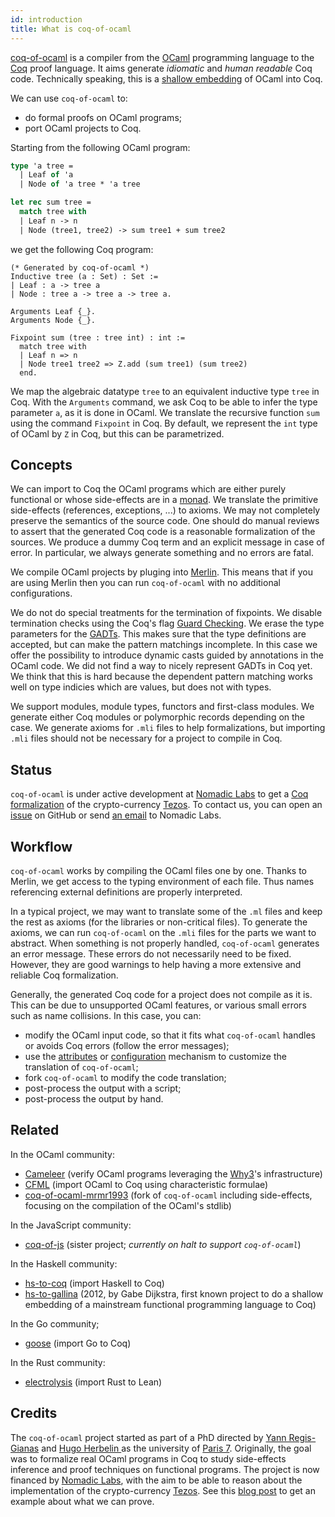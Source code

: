 ```yaml
---
id: introduction
title: What is coq-of-ocaml
---
```


[coq-of-ocaml](https://github.com/formal-land/coq-of-ocaml) is a compiler from the [OCaml](https://ocaml.org/) programming language to the [Coq](https://coq.inria.fr/) proof language. It aims generate *idiomatic* and *human readable* Coq code. Technically speaking, this is a [shallow embedding](https://cstheory.stackexchange.com/questions/1370/shallow-versus-deep-embeddings) of OCaml into Coq.

We can use `coq-of-ocaml` to:
* do formal proofs on OCaml programs;
* port OCaml projects to Coq. 

Starting from the following OCaml program:
```ocaml
type 'a tree =
  | Leaf of 'a
  | Node of 'a tree * 'a tree

let rec sum tree =
  match tree with
  | Leaf n -> n
  | Node (tree1, tree2) -> sum tree1 + sum tree2
```
we get the following Coq program:
```coq
(* Generated by coq-of-ocaml *)
Inductive tree (a : Set) : Set :=
| Leaf : a -> tree a
| Node : tree a -> tree a -> tree a.

Arguments Leaf {_}.
Arguments Node {_}.

Fixpoint sum (tree : tree int) : int :=
  match tree with
  | Leaf n => n
  | Node tree1 tree2 => Z.add (sum tree1) (sum tree2)
  end.
```
We map the algebraic datatype `tree` to an equivalent inductive type `tree` in Coq. With the `Arguments` command, we ask Coq to be able to infer the type parameter `a`, as it is done in OCaml. We translate the recursive function `sum` using the command `Fixpoint` in Coq. By default, we represent the `int` type of OCaml by `Z` in Coq, but this can be parametrized.

## Concepts
We can import to Coq the OCaml programs which are either purely functional or whose side-effects are in a [monad](https://caml.inria.fr/pub/docs/manual-ocaml/bindingops.html). We translate the primitive side-effects (references, exceptions, ...) to axioms. We may not completely preserve the semantics of the source code. One should do manual reviews to assert that the generated Coq code is a reasonable formalization of the sources. We produce a dummy Coq term and an explicit message in case of error. In particular, we always generate something and no errors are fatal.

We compile OCaml projects by pluging into [Merlin](https://github.com/ocaml/merlin). This means that if you are using Merlin then you can run `coq-of-ocaml` with no additional configurations.

We do not do special treatments for the termination of fixpoints. We disable termination checks using the Coq's flag [Guard Checking](https://coq.inria.fr/refman/proof-engine/vernacular-commands.html#coq:flag.Guard-Checking). We erase the type parameters for the [GADTs](https://ocaml.org/manual/gadts.html). This makes sure that the type definitions are accepted, but can make the pattern matchings incomplete. In this case we offer the possibility to introduce dynamic casts guided by annotations in the OCaml code. We did not find a way to nicely represent GADTs in Coq yet. We think that this is hard because the dependent pattern matching works well on type indicies which are values, but does not with types.

We support modules, module types, functors and first-class modules. We generate either Coq modules or polymorphic records depending on the case. We generate axioms for `.mli` files to help formalizations, but importing `.mli` files should not be necessary for a project to compile in Coq.

## Status
`coq-of-ocaml` is under active development at [Nomadic Labs](https://www.nomadic-labs.com/) to get a [Coq formalization](https://gitlab.com/nomadic-labs/coq-tezos-of-ocaml) of the crypto-currency [Tezos](https://tezos.com/). To contact us, you can open an [issue](https://github.com/formal-land/coq-of-ocaml/issues) on GitHub or send [an email](mailto:contact@nomadic-labs.com) to Nomadic Labs.

## Workflow
`coq-of-ocaml` works by compiling the OCaml files one by one. Thanks to Merlin, we get access to the typing environment of each file. Thus names referencing external definitions are properly interpreted.

In a typical project, we may want to translate some of the `.ml` files and keep the rest as axioms (for the libraries or non-critical files). To generate the axioms, we can run `coq-of-ocaml` on the `.mli` files for the parts we want to abstract. When something is not properly handled, `coq-of-ocaml` generates an error message. These errors do not necessarily need to be fixed. However, they are good warnings to help having a more extensive and reliable Coq formalization.

Generally, the generated Coq code for a project does not compile as it is. This can be due to unsupported OCaml features, or various small errors such as name collisions. In this case, you can:
* modify the OCaml input code, so that it fits what `coq-of-ocaml` handles or avoids Coq errors (follow the error messages);
* use the [attributes](attributes) or [configuration](configuration) mechanism to customize the translation of `coq-of-ocaml`;
* fork `coq-of-ocaml` to modify the code translation;
* post-process the output with a script;
* post-process the output by hand.

## Related
In the OCaml community:
* [Cameleer](https://github.com/mariojppereira/cameleer) (verify OCaml programs leveraging the [Why3](http://why3.lri.fr/)'s infrastructure)
* [CFML](http://chargueraud.org/softs/cfml/) (import OCaml to Coq using characteristic formulae)
* [coq-of-ocaml-mrmr1993](https://github.com/mrmr1993/coq-of-ocaml) (fork of `coq-of-ocaml` including side-effects, focusing on the compilation of the OCaml's stdlib)

In the JavaScript community:
* [coq-of-js](https://github.com/clarus/coq-of-js) (sister project; *currently on halt to support `coq-of-ocaml`*)

In the Haskell community:
* [hs-to-coq](https://github.com/antalsz/hs-to-coq) (import Haskell to Coq)
* [hs-to-gallina](https://github.com/gdijkstra/hs-to-gallina) (2012, by Gabe Dijkstra, first known project to do a shallow embedding of a mainstream functional programming language to Coq)

In the Go community;
* [goose](https://github.com/tchajed/goose) (import Go to Coq)

In the Rust community:
* [electrolysis](https://github.com/Kha/electrolysis) (import Rust to Lean)

## Credits
The `coq-of-ocaml` project started as part of a PhD directed by [Yann Regis-Gianas](https://yrg.gitlab.io/homepage/) and [Hugo Herbelin
](http://pauillac.inria.fr/~herbelin/) as the university of [Paris 7](https://u-paris.fr/). Originally, the goal was to formalize real OCaml programs in Coq to study side-effects inference and proof techniques on functional programs. The project is now financed by [Nomadic Labs](https://www.nomadic-labs.com/), with the aim to be able to reason about the implementation of the crypto-currency [Tezos](https://tezos.com/). See this [blog post](http://coq-blog.clarus.me/beginning-of-verification-for-the-parsing-of-smart-contracts.html) to get an example about what we can prove.
